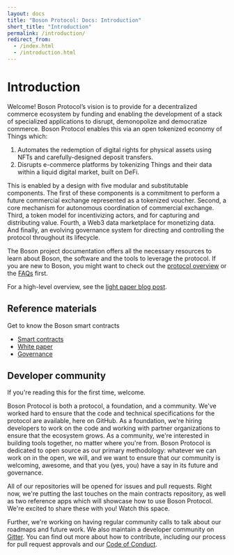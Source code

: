 ```yaml
---
layout: docs
title: "Boson Protocol: Docs: Introduction"
short_title: "Introduction"
permalink: /introduction/
redirect_from:
  - /index.html
  - /introduction.html
---
```


# Introduction

Welcome! Boson Protocol’s vision is to provide for a decentralized commerce
ecosystem by funding and enabling the development of a stack of specialized
applications to disrupt, demonopolize and democratize commerce. Boson Protocol
enables this via an open tokenized economy of Things which:

1. Automates the redemption of digital rights for physical assets using NFTs and
   carefully-designed deposit transfers.
2. Disrupts e-commerce platforms by tokenizing Things and their data within a
   liquid digital market, built on DeFi.

This is enabled by a design with five modular and substitutable components. The
first of these components is a commitment to perform a future commercial
exchange represented as a tokenized voucher. Second, a core mechanism for
autonomous coordination of commercial exchange. Third, a token model for
incentivizing actors, and for capturing and distributing value. Fourth, a Web3
data marketplace for monetizing data. And finally, an evolving governance system
for directing and controlling the protocol throughout its lifecycle.

The Boson project documentation offers all the necessary resources to learn
about Boson, the software and the tools to leverage the protocol. If you are new
to Boson, you might want to check out the
[protocol overview](/protocol-overview/) or the [FAQs](/faqs) first.

For a high-level overview, see the
[light paper blog post](https://medium.com/bosonprotocol/boson-protocol-light-paper-released-6b0bf00e4238).

## Reference materials

Get to know the Boson smart contracts

- [Smart contracts](/protocol-overview/smart-contracts)
- [White paper](https://docsend.com/view/dji32gp25wi5929i)
- [Governance](/governance)

## Developer community

If you're reading this for the first time, welcome.

Boson Protocol is both a protocol, a foundation, and a community. We've worked
hard to ensure that the code and technical specifications for the protocol are
available, here on GitHub. As a foundation, we're hiring developers to work on
the code and working with partner organizations to ensure that the ecosystem
grows. As a community, we're interested in building tools together, no matter
where you're from. Boson Protocol is dedicated to open source as our primary
methodology: whatever we can work on in the open, we will, and we want to ensure
that our community is welcoming, awesome, and that you (yes, you) have a say in
its future and governance.

All of our repositories will be opened for issues and pull requests. Right now,
we're putting the last touches on the main contracts repository, as well as two
reference apps which will showcase how to use Boson Protocol. We're excited to
share these with you! Watch this space.

Further, we're working on having regular community calls to talk about our
roadmaps and future work. We also maintain a developer community on
[Gitter](https://gitter.im/BosonProtocol/community). You can find out more about
how to contribute, including our process for pull request approvals and our
[Code of Conduct](/code-of-conduct/).
